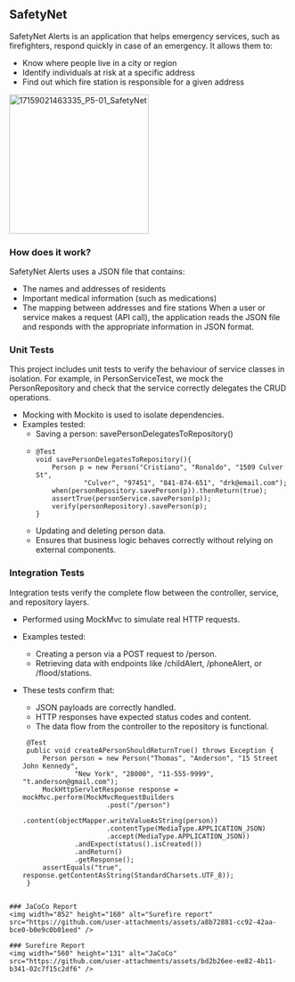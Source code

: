 ## SafetyNet
SafetyNet Alerts is an application that helps emergency services, such as firefighters, respond quickly in case of an emergency.
It allows them to:
 * Know where people live in a city or region
 * Identify individuals at risk at a specific address
 * Find out which fire station is responsible for a given address

<img width="250" height="250" alt="17159021463335_P5-01_SafetyNet" src="https://github.com/user-attachments/assets/cac14442-e285-4037-932e-c609d8051ecc" />

### How does it work?
SafetyNet Alerts uses a JSON file that contains:
* The names and addresses of residents
* Important medical information (such as medications)
* The mapping between addresses and fire stations
When a user or service makes a request (API call), the application reads the JSON file and responds with the appropriate information in JSON format.

### Unit Tests
This project includes unit tests to verify the behaviour of service classes in isolation.
For example, in PersonServiceTest, we mock the PersonRepository and check that the service correctly delegates the CRUD operations.
* Mocking with Mockito is used to isolate dependencies.
* Examples tested:
  * Saving a person: savePersonDelegatesToRepository()
  *
    ```
    @Test
    void savePersonDelegatesToRepository(){
        Person p = new Person("Cristiano", "Ronaldo", "1509 Culver St",
                "Culver", "97451", "841-874-651", "drk@email.com");
        when(personRepository.savePerson(p)).thenReturn(true);
        assertTrue(personService.savePerson(p));
        verify(personRepository).savePerson(p);
    }
    ```
  * Updating and deleting person data.
  * Ensures that business logic behaves correctly without relying on external components.

###  Integration Tests
Integration tests verify the complete flow between the controller, service, and repository layers.
  * Performed using MockMvc to simulate real HTTP requests.
  * Examples tested:
    * Creating a person via a POST request to /person.
    * Retrieving data with endpoints like /childAlert, /phoneAlert, or /flood/stations.
* These tests confirm that:
  * JSON payloads are correctly handled.
  * HTTP responses have expected status codes and content.
  * The data flow from the controller to the repository is functional.

   ```
    @Test
    public void createAPersonShouldReturnTrue() throws Exception {
        Person person = new Person("Thomas", "Anderson", "15 Street John Kennedy",
                "New York", "28000", "11-555-9999", "t.anderson@gmail.com");
        MockHttpServletResponse response = mockMvc.perform(MockMvcRequestBuilders
                        .post("/person")
                        .content(objectMapper.writeValueAsString(person))
                        .contentType(MediaType.APPLICATION_JSON)
                        .accept(MediaType.APPLICATION_JSON))
                .andExpect(status().isCreated())
                .andReturn()
                .getResponse();
        assertEquals("true", response.getContentAsString(StandardCharsets.UTF_8));
    }
 ```

### JaCoCo Report
<img width="852" height="160" alt="Surefire report" src="https://github.com/user-attachments/assets/a8b72881-cc92-42aa-bce0-b0e9c0b01eed" />

### Surefire Report
<img width="560" height="131" alt="JaCoCo" src="https://github.com/user-attachments/assets/bd2b26ee-ee82-4b11-b341-02c7f15c2df6" />
